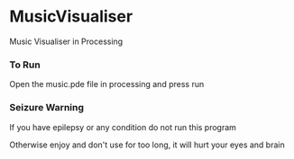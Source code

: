 # MusicVisualiser
Music Visualiser in Processing

### To Run
Open the music.pde file in processing and press run


### Seizure Warning
If you have epilepsy or any condition do not run this program

Otherwise enjoy and don't use for too long, it will hurt your eyes and brain
